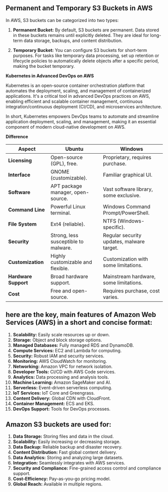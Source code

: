 ## Permanent and Temporary S3 Buckets in AWS

In AWS, S3 buckets can be categorized into two types:

1. **Permanent Bucket:** By default, S3 buckets are permanent. Data stored in these buckets remains until explicitly deleted. They are ideal for long-term data storage, backups, and content distribution.

2. **Temporary Bucket:** You can configure S3 buckets for short-term purposes. For tasks like temporary data processing, set up retention or lifecycle policies to automatically delete objects after a specific period, making the bucket temporary.

**Kubernetes in Advanced DevOps on AWS**

Kubernetes is an open-source container orchestration platform that automates the deployment, scaling, and management of containerized applications. It's a critical tool in advanced DevOps practices on AWS, enabling efficient and scalable container management, continuous integration/continuous deployment (CI/CD), and microservices architecture.

In short, Kubernetes empowers DevOps teams to automate and streamline application deployment, scaling, and management, making it an essential component of modern cloud-native development on AWS.


**Difference**

| Aspect                | Ubuntu                               | Windows                           |
|-----------------------|-------------------------------------|-----------------------------------|
| **Licensing**         | Open-source (GPL), free.            | Proprietary, requires purchase.   |
| **Interface**         | GNOME (customizable).               | Familiar graphical UI.            |
| **Software**          | APT package manager, open-source.   | Vast software library, some exclusive. |
| **Command Line**      | Powerful Linux terminal.            | Windows Command Prompt/PowerShell. |
| **File System**       | Ext4 (reliable).                    | NTFS (Windows-specific).          |
| **Security**          | Strong, less susceptible to malware. | Regular security updates, malware target. |
| **Customization**     | Highly customizable and flexible.   | Customization with some limitations. |
| **Hardware Support**  | Broad hardware support.             | Mainstream hardware, some limitations. |
| **Cost**              | Free and open-source.               | Requires purchase, cost varies.  |


## here are the key, main features of Amazon Web Services (AWS) in a short and concise format:

1. **Scalability:** Easily scale resources up or down.
2. **Storage:** Object and block storage options.
3. **Managed Databases:** Fully managed RDS and DynamoDB.
4. **Compute Services:** EC2 and Lambda for computing.
5. **Security:** Robust IAM and security services.
6. **Monitoring:** AWS CloudWatch for monitoring.
7. **Networking:** Amazon VPC for network isolation.
8. **Developer Tools:** CI/CD with AWS Code services.
9. **Analytics:** Data processing and analysis tools.
10. **Machine Learning:** Amazon SageMaker and AI.
11. **Serverless:** Event-driven serverless computing.
12. **IoT Services:** IoT Core and Greengrass.
13. **Content Delivery:** Global CDN with CloudFront.
14. **Container Management:** ECS and EKS.
15. **DevOps Support:** Tools for DevOps processes.

## Amazon S3 buckets are used for:

1. **Data Storage:** Storing files and data in the cloud.
2. **Scalability:** Easily increasing or decreasing storage.
3. **Data Backup:** Reliable backup and disaster recovery.
4. **Content Distribution:** Fast global content delivery.
5. **Data Analytics:** Storing and analyzing large datasets.
6. **Integration:** Seamlessly integrates with AWS services.
7. **Security and Compliance:** Fine-grained access control and compliance support.
8. **Cost-Efficiency:** Pay-as-you-go pricing model.
9. **Global Reach:** Available in multiple regions.







